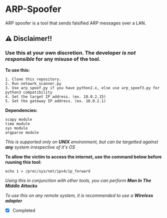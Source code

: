 # ARP-Spoofer

ARP spoofer is a tool that sends falsified ARP messages over a LAN.

## ⚠ Disclaimer!!

### Use this at your own discretion. The developer *is not responsible* for any misuse of the tool.


**To use this:**

    1. Clone this repository.
    2. Run netowrk_scanner.py
    3. Use arp_spoof.py if you have python2.x, else use arp_spoof3.py for python3 compatibility
    4. Set the target IP address. (ex. 10.0.2.15)
    5. Set the gateway IP address. (ex. 10.0.2.1)

**Dependencies:**

    scapy module
    time module
    sys module
    argparse module
    

*This is supported only on **UNIX** environment, but can be targetted against **any** system irrespective of it's OS*

**To allow the victim to access the internet, use the command below before ruuning this tool:**

    echo 1 > /proc/sys/net/ipv4/ip_forward

*Using this in conjunction with other tools, you can perform **Man In The Middle Attacks***

*To use this on any remote system, it is recommended to use a **Wireless adapter***

- [x] Completed
